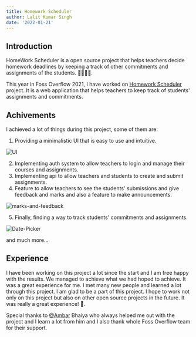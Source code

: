 ```yaml
---
title: Homework Scheduler
author: Lalit Kumar Singh
date: '2022-01-21'
---
```


## Introduction

HomeWork Scheduler is a open source project that helps teachers decide homework deadlines by keeping a track of other commitments and assignments of the students. 🧑‍🏫🧑‍🎓.

This year in Foss Overflow 2021, I have worked on [Homework Scheduler](https://github.com/openlake/homework-scheduler) project. It is a web application that helps teachers to keep track of students' assignments and commitments.

## Achivements

I achieved a lot of things during this project, some of them are:

1. Providing a minimalistic UI that is easy to use and intuitive.

![UI](/blog/homework-scheduler/ui.png 'UI')

2. Implementing auth system to allow teachers to login and manage their courses and assignments.
3. Implementing api to allow teachers and students to create and submit assignments.
4. Feature to allow teachers to see the students' submissions and give feedback and marks and also a feature to make announcements.

![marks-and-feedback](/blog/homework-scheduler/marks-and-feedback.png 'marks-and-feedback')

5. Finally, finding a way to track students' commitments and assignments.

![Date-Picker](/blog/homework-scheduler/datepicker.png 'Date-Picker')

and much more...

## Experience

I have been working on this project a lot since the start and I am free happy with the results. We managed to achieve what we had hoped to achieve.
It was a great experience for me. I met many new people and learned a lot through this project. I am glad to be a part of this project. I hope to work not only on this project but also on other open source projects in the future. It was really a great experience! 🤗.

Special thanks to [@Ambar](https://github.com/supercoww) Bhaiya who always helped me out with the project and I learn a lot from him and I also thank whole Foss Overflow team for their support.
